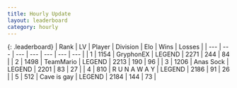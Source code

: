 ```yaml
---
title: Hourly Update
layout: leaderboard
category: hourly
---
```


{: .leaderboard}
| Rank | LV | Player | Division | Elo | Wins | Losses |
| --- | --- | --- | --- | --- | --- | --- |
| <span data-change="0">1</span> | 1154 | <span title="ID: 315148">GryphonEX</span> | LEGEND | <span data-change="0">2271</span> | <span data-change="0">244</span> | <span data-change="0">84</span> |
| <span data-change="0">2</span> | 1498 | <span title="ID: 164871">TeamMario</span> | LEGEND | <span data-change="0">2213</span> | <span data-change="0">190</span> | <span data-change="0">96</span> |
| <span data-change="0">3</span> | 1206 | <span title="ID: 203132">Anas Sock</span> | LEGEND | <span data-change="0">2201</span> | <span data-change="0">83</span> | <span data-change="0">27</span> |
| <span data-change="1">4</span> | 810 | <span title="ID: 66144">R U N A W A Y</span> | LEGEND | <span data-change="0">2186</span> | <span data-change="0">91</span> | <span data-change="0">26</span> |
| <span data-change="1">5</span> | 512 | <span title="ID: 382502">Cave is gay</span> | LEGEND | <span data-change="0">2184</span> | <span data-change="0">144</span> | <span data-change="0">73</span> |
